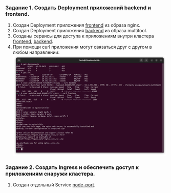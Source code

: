 ### Задание 1. Создать Deployment приложений backend и frontend.  
1. Создан Deployment приложения [frontend](deployments/frontend.yaml) из образа nginx.  
2. Создан Deployment приложения [backend](deployments/backend.yaml) из образа multitool.
3. Созданы сервисы для доступа к приложениям внутри кластера [frontend](services/frontend.yaml), [backend](services/backend.yaml).  
4. При помощи curl приложения могут связаться друг с другом в любом направлении:  
![it works](img/kuber05_01.png)  

### Задание 2. Создать Ingress и обеспечить доступ к приложениям снаружи кластера.  
1. Создан отдельный Service [node-port](ingress/ingress.yaml).  
